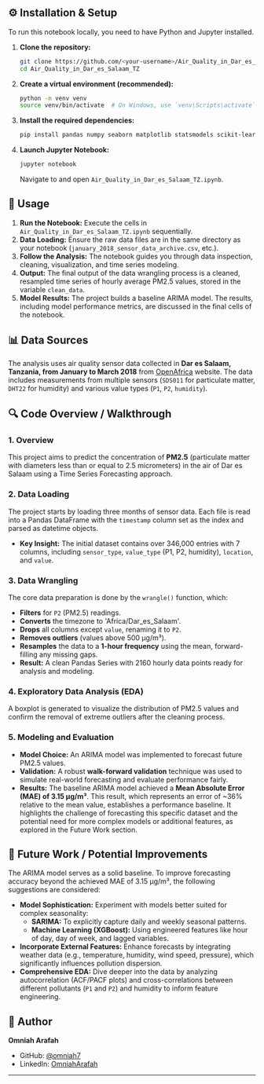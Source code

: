 ## ⚙️ Installation & Setup

To run this notebook locally, you need to have Python and Jupyter installed.

1.  **Clone the repository:**
    ```bash
    git clone https://github.com/<your-username>/Air_Quality_in_Dar_es_Salaam_TZ.git
    cd Air_Quality_in_Dar_es_Salaam_TZ
    ```

2.  **Create a virtual environment (recommended):**
    ```bash
    python -m venv venv
    source venv/bin/activate  # On Windows, use `venv\Scripts\activate`
    ```
3. **Install the required dependencies:**
    ```bash
    pip install pandas numpy seaborn matplotlib statsmodels scikit-learn jupyter
    ```
4.  **Launch Jupyter Notebook:**
    ```bash
    jupyter notebook
    ```
    Navigate to and open `Air_Quality_in_Dar_es_Salaam_TZ.ipynb`.

## 🚀 Usage

1.  **Run the Notebook:** Execute the cells in `Air_Quality_in_Dar_es_Salaam_TZ.ipynb` sequentially.
2.  **Data Loading:** Ensure the raw data files are in the same directory as your notebook (`january_2018_sensor_data_archive.csv`, etc.).
3.  **Follow the Analysis:** The notebook guides you through data inspection, cleaning, visualization, and time series modeling.
4.  **Output:** The final output of the data wrangling process is a cleaned, resampled time series of hourly average PM2.5 values, stored in the variable `clean_data`.
5.  **Model Results:** The project builds a baseline ARIMA model. The results, including model performance metrics, are discussed in the final cells of the notebook.

## 📊 Data Sources

The analysis uses air quality sensor data collected in **Dar es Salaam, Tanzania, from January to March 2018** from [OpenAfrica](https://open.africa/) website. The data includes measurements from multiple sensors (`SDS011` for particulate matter, `DHT22` for humidity) and various value types (`P1`, `P2`, `humidity`).

## 🔍 Code Overview / Walkthrough

### 1. Overview
This project aims to predict the concentration of **PM2.5** (particulate matter with diameters less than or equal to 2.5 micrometers) in the air of Dar es Salaam using a Time Series Forecasting approach.

### 2. Data Loading
The project starts by loading three months of sensor data. Each file is read into a Pandas DataFrame with the `timestamp` column set as the index and parsed as datetime objects.
*   **Key Insight:** The initial dataset contains over 346,000 entries with 7 columns, including `sensor_type`, `value_type` (P1, P2, humidity), `location`, and `value`.

### 3. Data Wrangling
The core data preparation is done by the `wrangle()` function, which:
*   **Filters** for `P2` (PM2.5) readings.
*   **Converts** the timezone to 'Africa/Dar_es_Salaam'.
*   **Drops** all columns except `value`, renaming it to `P2`.
*   **Removes outliers** (values above 500 µg/m³).
*   **Resamples** the data to a **1-hour frequency** using the mean, forward-filling any missing gaps.
*   **Result:** A clean Pandas Series with 2160 hourly data points ready for analysis and modeling.

### 4. Exploratory Data Analysis (EDA)
A boxplot is generated to visualize the distribution of PM2.5 values and confirm the removal of extreme outliers after the cleaning process.

### 5. Modeling and Evaluation
*   **Model Choice:** An ARIMA model was implemented to forecast future PM2.5 values.
*   **Validation:** A robust **walk-forward validation** technique was used to simulate real-world forecasting and evaluate performance fairly.
*   **Results:** The baseline ARIMA model achieved a **Mean Absolute Error (MAE) of 3.15 µg/m³**. This result, which represents an error of ~36% relative to the mean value, establishes a performance baseline. It highlights the challenge of forecasting this specific dataset and the potential need for more complex models or additional features, as explored in the Future Work section.

## 🔮 Future Work / Potential Improvements

The ARIMA model serves as a solid baseline. To improve forecasting accuracy beyond the achieved MAE of 3.15 µg/m³, the following suggestions are considered:

*   **Model Sophistication:** Experiment with models better suited for complex seasonality:
    *   **SARIMA:** To explicitly capture daily and weekly seasonal patterns.
    *   **Machine Learning (XGBoost):** Using engineered features like hour of day, day of week, and lagged variables.
*   **Incorporate External Features:** Enhance forecasts by integrating weather data (e.g., temperature, humidity, wind speed, pressure), which significantly influences pollution dispersion.
*   **Comprehensive EDA:** Dive deeper into the data by analyzing autocorrelation (ACF/PACF plots) and cross-correlations between different pollutants (`P1` and `P2`) and humidity to inform feature engineering.

## 👤 Author

**Omniah Arafah**
*   GitHub: [@omniah7](https://github.com/omniah7)
*   LinkedIn: [OmniahArafah](www.linkedin.com/in/omniah-arafah)

---